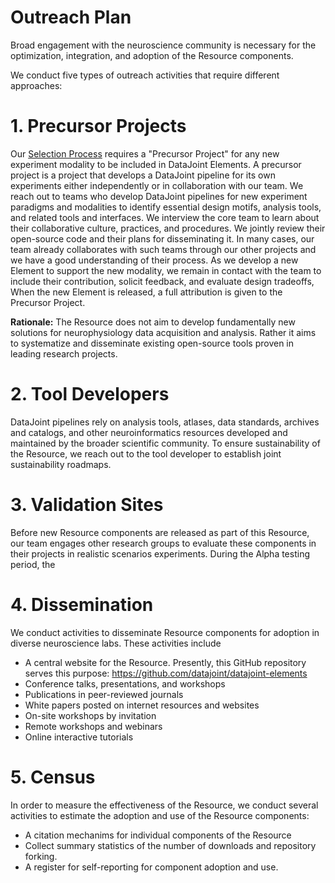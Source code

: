 # Outreach Plan 

Broad engagement with the neuroscience community is necessary for the optimization, integration, and adoption of the Resource components. 

We conduct five types of outreach activities that require different approaches:

# 1. Precursor Projects 
Our [Selection Process](Selection.md) requires a "Precursor Project" for any new experiment modality to be included in DataJoint Elements.
A precursor project is a project that develops a DataJoint pipeline for its own experiments either independently or in collaboration with our team. 
We reach out to teams who develop DataJoint pipelines for new experiment paradigms and modalities to identify essential design motifs, analysis tools, and related tools and interfaces. 
We interview the core team to learn about their collaborative culture, practices, and procedures. 
We jointly review their open-source code and their plans for disseminating it.
In many cases, our team already collaborates with such teams through our other projects and we have a good understanding of their process. 
As we develop a new Element to support the new modality, we remain in contact with the team to include their contribution, solicit feedback, and evaluate design tradeoffs,  
When the new Element is released, a full attribution is given to the Precursor Project.

**Rationale:** The Resource does not aim to develop fundamentally new solutions for neurophysiology data acquisition and analysis. Rather it aims to systematize and disseminate existing open-source tools proven in leading research projects.

# 2. Tool Developers 
DataJoint pipelines rely on analysis tools, atlases, data standards, archives and catalogs, and other neuroinformatics resources developed and maintained by the broader scientific community.
To ensure sustainability of the Resource, we reach out to the tool developer to establish joint sustainability roadmaps.

# 3. Validation Sites
Before new Resource components are released as part of this Resource, our team engages other research groups to evaluate these components in their projects in realistic scenarios  experiments.  During the Alpha testing period, the 

# 4. Dissemination
We conduct activities to disseminate Resource components for adoption in diverse neuroscience labs. These activities include

* A central website for the Resource. Presently, this GitHub repository serves this purpose:  https://github.com/datajoint/datajoint-elements
* Conference talks, presentations, and workshops
* Publications in peer-reviewed journals 
* White papers posted on internet resources and websites
* On-site workshops by invitation 
* Remote workshops and webinars
* Online interactive tutorials 

# 5. Census
In order to measure the effectiveness of the Resource, we conduct several activities to estimate the adoption and use of the Resource components:

* A citation mechanims for individual components of the Resource
* Collect summary statistics of the number of downloads and repository forking. 
* A register for self-reporting for component adoption and use.
 
